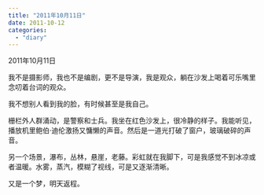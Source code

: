 ```yaml
---
title: "2011年10月11日"
date: 2011-10-12
categories: 
  - "diary"
---
```


2011年10月11日

我不是摄影师，我也不是编剧，更不是导演，我是观众，躺在沙发上喝着可乐嘴里念叨着台词的观众。

我不想别人看到我的脸，有时候甚至是我自己。

栅栏外人群涌动，是警察和士兵。我坐在红色沙发上，很冷静的样子。我能听见，播放机里鲍伯·迪伦激扬又慵懒的声音。然后是一道光打破了窗户，玻璃破碎的声音。

另一个场景，瀑布，丛林，悬崖，老藤。彩虹就在我脚下，可是我感觉不到冰凉或者温暖。水雾，蒸汽，模糊了视线，可是又逐渐清晰。

又是一个梦，明天返程。
